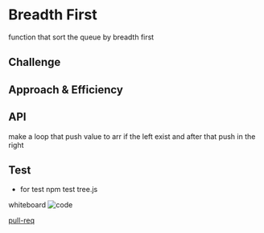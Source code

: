 #  Breadth First
function that sort the queue by breadth first
## Challenge
## Approach & Efficiency
## API
<!-- Embedded whiteboard image -->
make a loop that push value to arr if the left exist and after that push in the right 
## Test 
* for test  npm test tree.js

whiteboard
![code](../code17.png)

[pull-req](https://github.com/ayoubkandah/data-structures-and-algorithms/pull/32)
